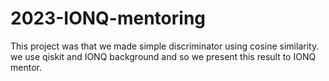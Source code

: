 # 2023-IONQ-mentoring

This project was that we made simple discriminator using cosine similarity. we use qiskit and IONQ background and so we present this result to IONQ mentor. 
